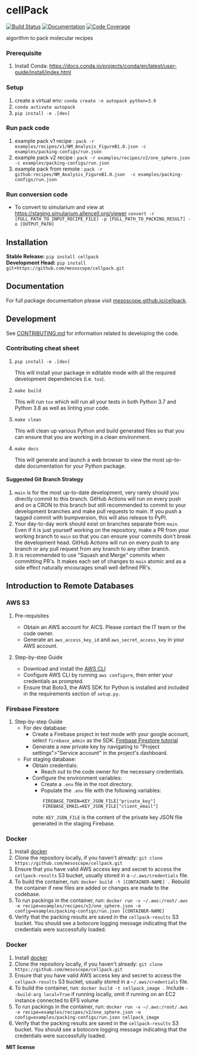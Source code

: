 # cellPack

[![Build Status](https://github.com/mesoscope/cellpack/workflows/Build%20Main/badge.svg)](https://github.com/mesoscope/cellpack/actions)
[![Documentation](https://github.com/mesoscope/cellpack/workflows/Documentation/badge.svg)](https://mesoscope.github.io/cellpack/)
[![Code Coverage](https://codecov.io/gh/mesoscope/cellpack/branch/main/graph/badge.svg)](https://codecov.io/gh/mesoscope/cellpack)

algorithm to pack molecular recipes

### Prerequisite 
1. Install Conda: https://docs.conda.io/projects/conda/en/latest/user-guide/install/index.html

### Setup 
1. create a virtual env: `conda create -n autopack python=3.9`
2. `conda activate autopack`
3. `pip install -e .[dev]`

### Run pack code
1. example pack v1 recipe : `pack -r examples/recipes/v1/NM_Analysis_FigureB1.0.json -c examples/packing-configs/run.json`
2. example pack v2 recipe :  `pack -r examples/recipes/v2/one_sphere.json -c examples/packing-configs/run.json`
3. example pack from remote : `pack -r  github:recipes/NM_Analysis_FigureB1.0.json  -c examples/packing-configs/run.json`

### Run conversion code 
* To convert to simularium and view at https://staging.simularium.allencell.org/viewer
`convert -r [FULL_PATH_TO_INPUT_RECIPE_FILE] -p [FULL_PATH_TO_PACKING_RESULT] -o [OUTPUT_PATH]`
## Installation

**Stable Release:** `pip install cellpack`<br>
**Development Head:** `pip install git+https://github.com/mesoscope/cellpack.git`

## Documentation

For full package documentation please visit [mesoscope.github.io/cellpack](https://mesoscope.github.io/cellpack).

## Development

See [CONTRIBUTING.md](CONTRIBUTING.md) for information related to developing the code.

### Contributing cheat sheet

1. `pip install -e .[dev]`

    This will install your package in editable mode with all the required development
    dependencies (i.e. `tox`).

2. `make build`

    This will run `tox` which will run all your tests in both Python 3.7
    and Python 3.8 as well as linting your code.

3. `make clean`

    This will clean up various Python and build generated files so that you can ensure
    that you are working in a clean environment.

4. `make docs`

    This will generate and launch a web browser to view the most up-to-date
    documentation for your Python package.

#### Suggested Git Branch Strategy

1. `main` is for the most up-to-date development, very rarely should you directly
   commit to this branch. GitHub Actions will run on every push and on a CRON to this
   branch but still recommended to commit to your development branches and make pull
   requests to main. If you push a tagged commit with bumpversion, this will also release to PyPI.
2. Your day-to-day work should exist on branches separate from `main`. Even if it is
   just yourself working on the repository, make a PR from your working branch to `main`
   so that you can ensure your commits don't break the development head. GitHub Actions
   will run on every push to any branch or any pull request from any branch to any other
   branch.
3. It is recommended to use "Squash and Merge" commits when committing PR's. It makes
   each set of changes to `main` atomic and as a side effect naturally encourages small
   well defined PR's.

## Introduction to Remote Databases 
### AWS S3
1. Pre-requisites
   * Obtain an AWS account for AICS. Please contact the IT team or the code owner. 
   * Generate an `aws_access_key_id` and `aws_secret_access_key` in your AWS account.

2. Step-by-step Guide
   * Download and install the [AWS CLI](https://docs.aws.amazon.com/cli/latest/userguide/getting-started-install.html)
   * Configure AWS CLI by running `aws configure`, then enter your credentials as prompted.
   * Ensure that Boto3, the AWS SDK for Python is installed and included in the requirements section of `setup.py`. 

### Firebase Firestore
1. Step-by-step Guide
   * For dev database:
     * Create a Firebase project in test mode with your google account, select `firebase_admin` as the SDK. [Firebase Firestore tutorial](https://firebase.google.com/docs/firestore)
     * Generate a new private key by navigating to "Project settings">"Service account" in the project's dashboard.
   * For staging database:
       * Obtain credentials:
          * Reach out to the code owner for the necessary credentials.
       * Configure the environment variables:
          * Create a `.env` file in the root directory.
          * Populate the `.env` file with the following variables:
           ```
               FIREBASE_TOKEN=KEY_JSON_FILE["private_key"]
               FIREBASE_EMAIL=KEY_JSON_FILE["client_email"]
           ```
          note: `KEY_JSON_FILE` is the content of the private key JSON file generated in the staging Firebase.

### Docker

1. Install [docker](https://docs.docker.com/v17.09/engine/installation/)
2. Clone the repository locally, if you haven't already: `git clone https://github.com/mesoscope/cellpack.git`
3. Ensure that you have valid AWS access key and secret to access the `cellpack-results` S3 bucket, usually stored in a `~/.aws/credentials` file. 
4. To build the container, run: `docker build -t [CONTAINER-NAME] .` Rebuild the container if new files are added or changes are made to the codebase.
5. To run packings in the container, run: `docker run -v ~/.aws:/root/.aws -e recipe=examples/recipes/v2/one_sphere.json -e config=examples/packing-configs/run.json [CONTAINER-NAME]`
6. Verify that the packing results are saved in the `cellpack-results` S3 bucket. You should see a botocore logging message indicating that the credentials were successfully loaded.

### Docker

1. Install [docker](https://docs.docker.com/v17.09/engine/installation/)
2. Clone the repository locally, if you haven't already: `git clone https://github.com/mesoscope/cellpack.git`
3. Ensure that you have valid AWS access key and secret to access the `cellpack-results` S3 bucket, usually stored in a `~/.aws/credentials` file. 
4. To build the container, run: `docker build -t cellpack_image .` Include `--build-arg local=True` if running locally, omit if running on an EC2 instance connected to EFS volume
5. To run packings in the container, run: `docker run -v ~/.aws:/root/.aws -e recipe=examples/recipes/v2/one_sphere.json -e config=examples/packing-configs/run.json cellpack_image`
6. Verify that the packing results are saved in the `cellpack-results` S3 bucket. You should see a botocore logging message indicating that the credentials were successfully loaded.

**MIT license**

